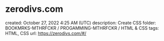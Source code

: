 # zerodivs.com

created: October 27, 2022 4:25 AM (UTC)
description: Create CSS
folder: BOOKMRKS-MTHRFCKR / PROGAMMING-MTHRFCKR / HTML & CSS
tags: HTML, CSS
url: https://zerodivs.com/#/